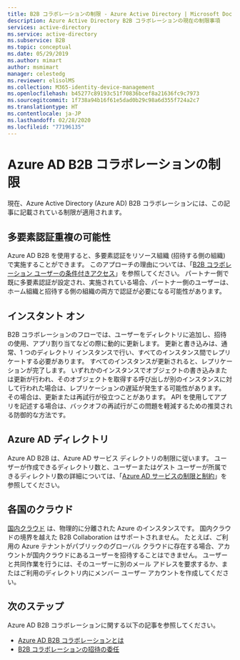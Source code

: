```yaml
---
title: B2B コラボレーションの制限 - Azure Active Directory | Microsoft Docs
description: Azure Active Directory B2B コラボレーションの現在の制限事項
services: active-directory
ms.service: active-directory
ms.subservice: B2B
ms.topic: conceptual
ms.date: 05/29/2019
ms.author: mimart
author: msmimart
manager: celestedg
ms.reviewer: elisolMS
ms.collection: M365-identity-device-management
ms.openlocfilehash: b45277c89193c51f70836bcef8a21636fc9c7973
ms.sourcegitcommit: 1f738a94b16f61e5dad0b29c98a6d355f724a2c7
ms.translationtype: HT
ms.contentlocale: ja-JP
ms.lasthandoff: 02/28/2020
ms.locfileid: "77196135"
---
```

# <a name="limitations-of-azure-ad-b2b-collaboration"></a>Azure AD B2B コラボレーションの制限
現在、Azure Active Directory (Azure AD) B2B コラボレーションには、この記事に記載されている制限が適用されます。

## <a name="possible-double-multi-factor-authentication"></a>多要素認証重複の可能性
Azure AD B2B を使用すると、多要素認証をリソース組織 (招待する側の組織) で実施することができます。 このアプローチの理由については、「[B2B コラボレーション ユーザーの条件付きアクセス](conditional-access.md)」を参照してください。 パートナー側で既に多要素認証が設定され、実施されている場合、パートナー側のユーザーは、ホーム組織と招待する側の組織の両方で認証が必要になる可能性があります。

## <a name="instant-on"></a>インスタント オン
B2B コラボレーションのフローでは、ユーザーをディレクトリに追加し、招待の使用、アプリ割り当てなどの際に動的に更新します。 更新と書き込みは、通常、1 つのディレクトリ インスタンスで行い、すべてのインスタンス間でレプリケートする必要があります。 すべてのインスタンスが更新されると、レプリケーションが完了します。 いずれかのインスタンスでオブジェクトの書き込みまたは更新が行われ、そのオブジェクトを取得する呼び出しが別のインスタンスに対して行われた場合は、レプリケーションの遅延が発生する可能性があります。 その場合は、更新または再試行が役立つことがあります。 API を使用してアプリを記述する場合は、バックオフの再試行がこの問題を軽減するための推奨される防御的な方法です。

## <a name="azure-ad-directories"></a>Azure AD ディレクトリ
Azure AD B2B は、Azure AD サービス ディレクトリの制限に従います。 ユーザーが作成できるディレクトリ数と、ユーザーまたはゲスト ユーザーが所属できるディレクトリ数の詳細については、「[Azure AD サービスの制限と制約](https://docs.microsoft.com/azure/active-directory/users-groups-roles/directory-service-limits-restrictions)」を参照してください。

## <a name="national-clouds"></a>各国のクラウド
[国内クラウド](https://docs.microsoft.com/azure/active-directory/develop/authentication-national-cloud) は、物理的に分離された Azure のインスタンスです。 国内クラウドの境界を越えた B2B Collaboration はサポートされません。 たとえば、ご利用の Azure テナントがパブリックのグローバル クラウドに存在する場合、アカウントが国内クラウドにあるユーザーを招待することはできません。 ユーザーと共同作業を行うには、そのユーザーに別のメール アドレスを要求するか、またはご利用のディレクトリ内にメンバー ユーザー アカウントを作成してください。

## <a name="next-steps"></a>次のステップ

Azure AD B2B コラボレーションに関する以下の記事を参照してください。

- [Azure AD B2B コラボレーションとは](what-is-b2b.md)
- [B2B コラボレーションの招待の委任](delegate-invitations.md)

